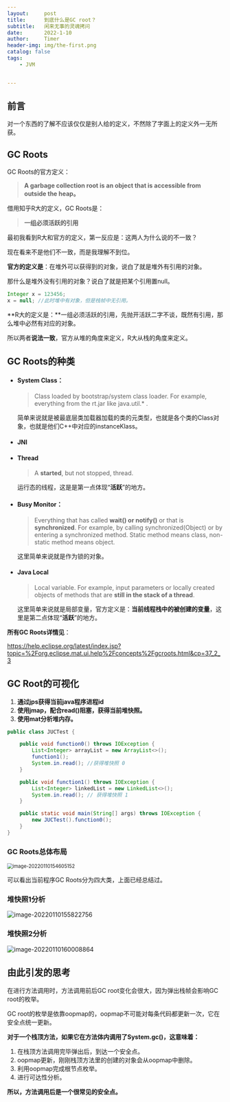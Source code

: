 ```yaml
---
layout:     post
title:      到底什么是GC root？
subtitle:   闲来无事的灵魂拷问
date:       2022-1-10
author:     Timer
header-img: img/the-first.png
catalog: false
tags:
    - JVM


---
```


## 前言

对一个东西的了解不应该仅仅是别人给的定义，不然除了字面上的定义外一无所获。

## GC Roots

GC Roots的官方定义：

> **A garbage collection root is an object that is accessible from outside the heap。**

借用知乎R大的定义，GC Roots是：

> **一组必须活跃的引用**

最初我看到R大和官方的定义，第一反应是：这两人为什么说的不一致？

现在看来不是他们不一致，而是我理解不到位。

**官方的定义是**：在堆外可以获得到的对象，说白了就是堆外有引用的对象。

那什么是堆外没有引用的对象？说白了就是把某个引用置null。

```java
Integer x = 123456;
x = null; //此时堆中有对象，但是栈帧中无引用。
```

**R大的定义是：**一组必须活跃的引用，先抛开活跃二字不谈，既然有引用，那么堆中必然有对应的对象。

所以两者**说法一致**，官方从堆的角度来定义，R大从栈的角度来定义。



## GC Roots的种类

- #### **System Class：**

  > Class loaded by bootstrap/system class loader. For example, everything from the rt.jar like java.util.* .

  简单来说就是被最底层类加载器加载的类的元类型，也就是各个类的Class对象，也就是他们C++中对应的instanceKlass。

- #### JNI

- #### **Thread**

  > A **started**, but not stopped, thread.

  运行态的线程，这是是第一点体现“**活跃**”的地方。

- #### **Busy Monitor**：

  > Everything that has called **wait() or notify()** or that is **synchronized**. For example, by calling synchronized(Object) or by entering a synchronized method. Static method means class, non-static method means object.

  这里简单来说就是作为锁的对象。

- #### **Java Local**

  > Local variable. For example, input parameters or locally created objects of methods that are **still in the stack of a thread**.

  这里简单来说就是局部变量，官方定义是：**当前线程栈中的被创建的变量**，这里是第二点体现“**活跃**”的地方。

**所有GC Roots详情见**：

https://help.eclipse.org/latest/index.jsp?topic=%2Forg.eclipse.mat.ui.help%2Fconcepts%2Fgcroots.html&cp=37_2_3  

## GC Root的可视化

1. **通过jps获得当前java程序进程id**
2. **使用jmap，配合read()阻塞，获得当前堆快照。**
3. **使用mat分析堆内存。**

```java
public class JUCTest {

    public void function0() throws IOException {
        List<Integer> arrayList = new ArrayList<>();
        function1();
        System.in.read(); //获得堆快照 0
    }

    public void function1() throws IOException {
        List<Integer> linkedList = new LinkedList<>();
        System.in.read(); // 获得堆快照 1
    }

    public static void main(String[] args) throws IOException {
        new JUCTest().function0();
    }
}
```

### GC Roots总体布局

<img src="https://gitee.com/timerizaya/timer-pic/raw/master/img/image-20220110154605152.png" alt="image-20220110154605152" style="zoom: 80%;" /> 

可以看出当前程序GC Roots分为四大类，上面已经总结过。

### 堆快照1分析

<img src="https://gitee.com/timerizaya/timer-pic/raw/master/img/image-20220110155822756.png" alt="image-20220110155822756"  />

### 堆快照2分析

![image-20220110160008864](https://gitee.com/timerizaya/timer-pic/raw/master/img/image-20220110160008864.png)



## 由此引发的思考

在进行方法调用时，方法调用前后GC root变化会很大，因为弹出栈帧会影响GC root的枚举。

GC root的枚举是依靠oopmap的，oopmap不可能对每条代码都更新一次，它在安全点统一更新。

**对于一个栈顶方法，如果它在方法体内调用了System.gc()，这意味着：**

1. 在栈顶方法调用完毕弹出后，到达一个安全点。
2. oopmap更新，刚刚栈顶方法里的创建的对象会从oopmap中删除。
3. 利用oopmap完成根节点枚举。
4. 进行可达性分析。

**所以，方法调用后是一个很常见的安全点。**






